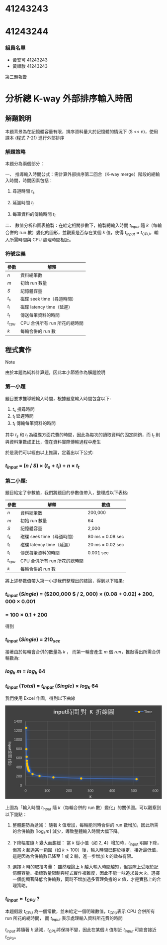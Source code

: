 # 41243243

# 41243244

### 組員名單

- 黃安可 41243243
- 黃順駿 41243243

第三題報告

# 分析總 K-way 外部排序輸入時間

## 解題說明

本題背景為在記憶體容量有限，排序資料量大於記憶體的情況下 (S << n)，使用課本 (程式 7-21) 進行外部排序

### 解題策略

本題分為兩個部分：

一、 推導輸入時間公式：需計算外部排序第二回合（K-way merge）階段的總輸入時間，時間因素包括：

1. 尋道時間 $t_s$

2. 延遲時間 $t_l$

3. 每筆資料的傳輸時間 $t_t$

二、 數值分析和圖表繪製：在給定相關參數下，繪製總輸入時間 $t_{input}$ 隨 $k$（每輪合併的 run 數）變化的圖形，並觀察是否存在某個 $k$ 值，使得 $t_{input} \approx t_{CPU}$，輸入所需時間與 CPU 處理時間相近。

### 符號定義

| 參數      | 解釋                          |
| --------- | ----------------------------- |
| $n$       | 資料總筆數                    |
| $m$       | 初始 run 數量                 |
| $S$       | 記憶體容量                    |
| $t_s$     | 磁碟 seek time（尋道時間）    |
| $t_l$     | 磁碟 latency time（延遲）     |
| $t_t$     | 傳送每筆資料的時間            |
| $t_{cpu}$ | CPU 合併所有 run 所花的總時間 |
| $k$       | 每輪合併的 run 數             |

## 程式實作

> [!NOTE]
> 由於本題為純粹計算題，因此本小節將作為解題說明

### 第一小題

題目要求推導總輸入時間，根據題意輸入時間包含以下:

1. $t_s$ 搜尋時間
2. $t_l$ 延遲時間
3. $t_t$ 傳輸每筆資料的時間

其中 $t_s$ 和 $t_l$ 為磁碟方面花費的時間，因此為每次的讀取資料的固定開銷，而 $t_t$ 則與資料筆數成正比，僅在資料實際傳輸過程中產生

於是我們可以經由以上推論，定義出以下公式:

### $t_{input}$ = ($n$ / $S$) × ($t_s$ + $t_l$) + $n$ × $t_t$

### 第二小題:

題目給定了參數值，我們將題目的參數值帶入，整理成以下表格:

| 參數      | 解釋                          | 數值             |
| --------- | ----------------------------- | ---------------- |
| $n$       | 資料總筆數                    | 200,000          |
| $m$       | 初始 run 數量                 | 64               |
| $S$       | 記憶體容量                    | 2,000            |
| $t_s$     | 磁碟 seek time（尋道時間）    | 80 ms = 0.08 sec |
| $t_l$     | 磁碟 latency time（延遲）     | 20 ms = 0.02 sec |
| $t_t$     | 傳送每筆資料的時間            | 0.001 sec        |
| $t_{cpu}$ | CPU 合併所有 run 所花的總時間 |                  |
| $k$       | 每輪合併的 run 數             |

將上述參數值帶入第一小提我們整理出的結論，得到以下結果:

### $t_{input}$ $({Single})$ = ($200,000  $ / $2,000$) × ($0.08$ + $0.02$) + $200,000$ × $0.001$

### $=$ $100$ $×$ $0.1$ $+$ $200$

得到

### $t_{input}$ $({Single})$ $=$ $210_{sec}$

接著由於每輪會合併的數量為 $k$ ， 而第一輪會產生 $m$ 個 $run$，推敲得出所需合併輪數為:

### $log_k$ $m$ $=$ $log_k$ $64$

### $t_{input}$ $({Total})$ = $t_{input}$ $({Single})$ $×$ $log_k$ $64$

我們使用 Excel 作圖，得到以下曲線

<img src="./src/img/chart1.png">

上圖為「輸入時間 $t_{input}$ 隨 $k$（每輪合併的 run 數）變化」的關係圖。可以觀察到以下幾點：

1. 整體趨勢為遞減：
   隨著 $k$ 值增加，每輪能同時合併的 run 數增加，因此所需的合併輪數 $\lceil \log_k m \rceil$ 減少，導致整體輸入時間大幅下降。

2. 下降幅度隨 $k$ 變大而趨緩：
   當 $k$ 從小值（如 $2$, $4$）增加時，$t_{\text{input}}$ 明顯下降，但當 $k$ 超過某一範圍（如 $k > 100$）後，輸入時間已趨於穩定，接近最低值，這是因為合併輪數已降至 1 或 2 輪，進一步增加 $k$ 的效益有限。

3. 選擇 $k$ 時的取捨考量：
   雖然理論上 $k$ 越大輸入時間越短，但實際上受限於記憶體容量、指標數量限制與程式實作複雜度，因此不能一味追求最大 $k$。選擇一個能顯著降低合併輪數，同時不增加過多管理負擔的 $k$ 值，才是實務上的合理策略。

### $t_{input} \approx t_{CPU}$ ?

本題假設 $t_{CPU}$ 為一個常數，並未給定一個明確數值，$t_{CPU}$表示 CPU 合併所有 run 所花的總時間， 而 $t_{input}$ 表示處理輸入資料所花費的時間

$t_{input}$ 將隨著 $k$ 遞減，$t_{CPU}$將保持不變，因此在某個 $k$ 值附近 $t_{input}$ 可能會接近 $t_{CPU}$。
